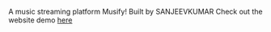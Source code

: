 A music streaming platform Musify!
Built by SANJEEVKUMAR
Check out the website demo [here](https://musify-19.netlify.app)
